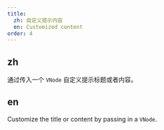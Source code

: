 ```yaml
---
title: 
  zh: 自定义提示内容
  en: Customized content
order: 4
---
```


## zh

通过传入一个 `VNode` 自定义提示标题或者内容。

## en

Customize the title or content by passing in a `VNode`.
